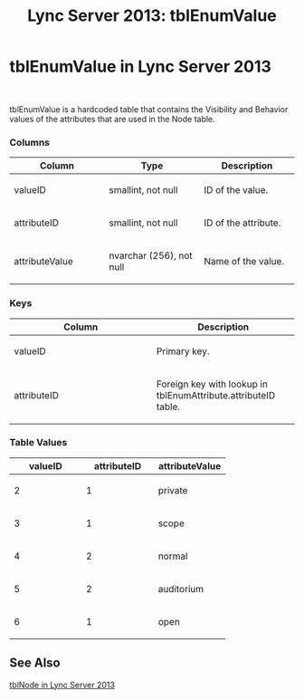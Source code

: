 ﻿---
title: 'Lync Server 2013: tblEnumValue'
TOCTitle: tblEnumValue
ms:assetid: a33df20c-d19d-4f5c-b012-29dab8fb9200
ms:mtpsurl: https://technet.microsoft.com/en-us/library/Gg615025(v=OCS.15)
ms:contentKeyID: 48185040
ms.date: 07/23/2014
mtps_version: v=OCS.15
---

# tblEnumValue in Lync Server 2013

 


tblEnumValue is a hardcoded table that contains the Visibility and Behavior values of the attributes that are used in the Node table.

### Columns

<table>
<colgroup>
<col style="width: 33%" />
<col style="width: 33%" />
<col style="width: 33%" />
</colgroup>
<thead>
<tr class="header">
<th>Column</th>
<th>Type</th>
<th>Description</th>
</tr>
</thead>
<tbody>
<tr class="odd">
<td><p>valueID</p></td>
<td><p>smallint, not null</p></td>
<td><p>ID of the value.</p></td>
</tr>
<tr class="even">
<td><p>attributeID</p></td>
<td><p>smallint, not null</p></td>
<td><p>ID of the attribute.</p></td>
</tr>
<tr class="odd">
<td><p>attributeValue</p></td>
<td><p>nvarchar (256), not null</p></td>
<td><p>Name of the value.</p></td>
</tr>
</tbody>
</table>


### Keys

<table>
<colgroup>
<col style="width: 50%" />
<col style="width: 50%" />
</colgroup>
<thead>
<tr class="header">
<th>Column</th>
<th>Description</th>
</tr>
</thead>
<tbody>
<tr class="odd">
<td><p>valueID</p></td>
<td><p>Primary key.</p></td>
</tr>
<tr class="even">
<td><p>attributeID</p></td>
<td><p>Foreign key with lookup in tblEnumAttribute.attributeID table.</p></td>
</tr>
</tbody>
</table>


### Table Values

<table>
<colgroup>
<col style="width: 33%" />
<col style="width: 33%" />
<col style="width: 33%" />
</colgroup>
<thead>
<tr class="header">
<th>valueID</th>
<th>attributeID</th>
<th>attributeValue</th>
</tr>
</thead>
<tbody>
<tr class="odd">
<td><p>2</p></td>
<td><p>1</p></td>
<td><p>private</p></td>
</tr>
<tr class="even">
<td><p>3</p></td>
<td><p>1</p></td>
<td><p>scope</p></td>
</tr>
<tr class="odd">
<td><p>4</p></td>
<td><p>2</p></td>
<td><p>normal</p></td>
</tr>
<tr class="even">
<td><p>5</p></td>
<td><p>2</p></td>
<td><p>auditorium</p></td>
</tr>
<tr class="odd">
<td><p>6</p></td>
<td><p>1</p></td>
<td><p>open</p></td>
</tr>
</tbody>
</table>


## See Also


[tblNode in Lync Server 2013](lync-server-2013-tblnode.md)

